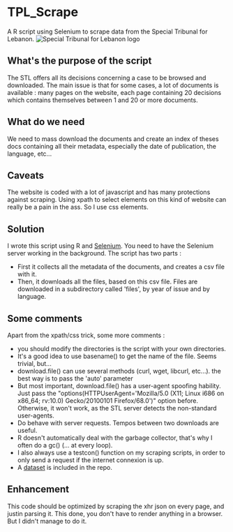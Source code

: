 # TPL_Scrape
A R script using Selenium to scrape data from the Special Tribunal for Lebanon.
![Special Tribunal for Lebanon logo](https://www.stl-tsl.org/themes/stl/images/STL_EnglishLogo.svg)



## What's the purpose of the script

The STL offers all its decisions concerning a case to be browsed and downloaded.
The main issue is that for some cases, a lot of documents is available : many pages on the website, each page containing 20 decisions which contains themselves between 1 and 20 or more documents.

## What do we need

We need to mass download the documents and create an index of theses docs containing all their metadata, especially the date of publication, the language, etc...

## Caveats

The website is coded with a lot of javascript and has many protections against scraping.
Using xpath to select elements on this kind of website can really be a pain in the ass. So I use css elements. 

## Solution 

I wrote this script using R and [Selenium](https://www.seleniumhq.org/download/).
You need to have the Selenium server working in the background.
The script has two parts : 
* First it collects all the metadata of the documents, and creates a csv file with it.
* Then, it downloads all the files, based on this csv file.
Files are downloaded in a subdirectory called 'files', by year of issue and by language.

## Some comments

Apart from the xpath/css trick, some more comments : 
* you should modify the directories is the script with your own directories.
* It's a good idea to use basename() to get the name of the file. Seems trivial, but...
* download.file() can use several methods (curl, wget, libcurl, etc...). the best way is to pass the 'auto' parameter
* But most important, download.file() has a user-agent spoofing hability. 
Just pass the "options(HTTPUserAgent='Mozilla/5.0 (X11; Linux i686 on x86_64; rv:10.0) Gecko/20100101 Firefox/68.0')" option before. Otherwise, it won't work, as the STL server detects the non-standard user-agents.
* Do behave with server requests. Tempos between two downloads are useful.
* R doesn't automatically deal with the garbage collector, that's why I often do a gc() (... at every loop).
* I also always use a testcon() function on my scraping scripts, in order to only send a request if the internet connexion is up.
* A [dataset](https://github.com/hpiedcoq/TPL_Scrape/raw/master/DatasetAll.csv) is included in the repo.

## Enhancement

This code should be optimized by scraping the xhr json on every page, and justin parsing it.
This done, you don't have to render anything in a browser. 
But I didn't manage to do it.




